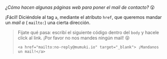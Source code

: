 _¿Cómo hacen algunas páginas web para poner el mail de contacto?_ :open_mouth:

¡Fácil! Diciéndole al tag `a`, mediante el atributo `href`, que queremos mandar un _mail a_ ( `mailto:`) una cierta dirección. 

> Fijate qué pasa: escribí el siguiente código dentro del `body` y hacele click al link. ¡Por favor no nos mandes ningún mail! :stuck_out_tongue_closed_eyes:
>
>```
> <a href="mailto:no-reply@mumuki.io" target="_blank"> ¡Mandanos un mail!</a>
>```
